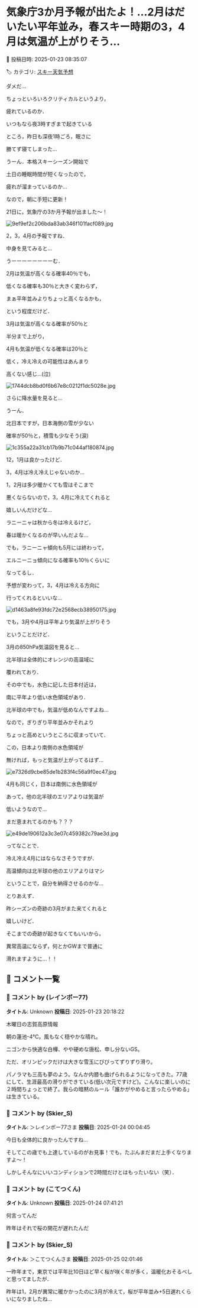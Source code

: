 # 気象庁3か月予報が出たよ！…2月はだいたい平年並み，春スキー時期の3，4月は気温が上がりそう…

📅 投稿日時: 2025-01-23 08:35:07

🏷️ カテゴリ: [スキー天気予想](c6554f5c3c106093b511a8daae23757e8.md)

ダメだ…


ちょっといろいろクリティカルというより，


疲れているのか．


いつもなら夜3時すぎまで起きている


ところ，昨日も深夜1時ごろ，眠さに


勝てず寝てしまった…





うーん．本格スキーシーズン開始で


土日の睡眠時間が短くなったので，


疲れが溜まっているのか…





なので，朝に手短に更新！





21日に，気象庁の3か月予報が出ました～！




![9ef9ef2c206bda83ab346f101facf089.jpg](images/9ef9ef2c206bda83ab346f101facf089.jpg)







2，3，4月の予報ですね．


中身を見てみると…


うーーーーーーーーむ．


2月は気温が高くなる確率40％でも，


低くなる確率も30％と大きく変わらず，


まぁ平年並みよりちょっと高くなるかも，


という程度だけど．


3月は気温が高くなる確率が50％と


半分まで上がり，


4月も気温が低くなる確率は20％と


低く，冷え冷えの可能性はあんまり


高くない感じ…(泣)




![1744dcb8bd0f6b67e8c0212f1dc5028e.jpg](images/1744dcb8bd0f6b67e8c0212f1dc5028e.jpg)







さらに降水量を見ると…


うーん．


北日本ですが，日本海側の雪が少ない


確率が50％と，積雪も少なそう(涙)




![1c355a22a31cb17b9b71c044af180874.jpg](images/1c355a22a31cb17b9b71c044af180874.jpg)







12，1月は良かったけど．


3，4月は冷え冷えじゃないのか…


1，2月は多少暖かくても雪はそこまで


悪くならないので，3，4月に冷えてくれると


嬉しいんだけどな…





ラニーニャは秋から冬は冷えるけど，


春は暖かくなるのが早いんだよな…


でも，ラニーニャ傾向も5月には終わって，


エルニーニョ傾向になる確率も10％くらいに


なってるし．


予想が変わって，3，4月は冷える方向に


行ってくれるといいな…




![d1463a8fe93fdc72e2568ecb38950175.jpg](images/d1463a8fe93fdc72e2568ecb38950175.jpg)







でも，3月や4月は平年より気温が上がりそう


ということだけど．


3月の850hPa気温図を見ると…


北半球は全体的にオレンジの高温域に


覆われており．


その中でも，水色に記した日本付近は，


南に平年より低い水色領域があり．


北半球の中でも，気温が低めなんですよね…


なので，ぎりぎり平年並みかそれより


ちょっと高めというところに収まっていて．


この，日本より南側の水色領域が


無ければ，もっと気温が上がってるはず…




![e7326d9cbe85de1b283f4c56a9f0ec47.jpg](images/e7326d9cbe85de1b283f4c56a9f0ec47.jpg)







4月も同じく，日本は南側に水色領域が


あって，他の北半球のエリアよりは気温が


低いようなので…


まだ恵まれてるのかも？？？




![e49de190612a3c3e07c459382c79ae3d.jpg](images/e49de190612a3c3e07c459382c79ae3d.jpg)







ってなことで．


冷え冷え4月にはならなさそうですが．


高温傾向は北半球の他のエリアよりはマシ


ということで，自分を納得させるのかな…





とりあえず．


昨シーズンの奇跡の3月がまた来てくれると


嬉しいけど．


そこまでの奇跡が起きなくてもいいから，


異常高温にならず，何とかGWまで普通に


滑れますように…！！

## 💬 コメント一覧

### 💬 コメント by (レインボー77)
**タイトル**: Unknown
**投稿日**: 2025-01-23 20:18:22

木曜日の志賀高原情報

朝の蓮池-4℃。風もなく穏やかな晴れ。

ニゴンから快適な白樺、やや硬めな唐松、申し分ないGS。

ただ、オリンピックだけは大きな雪玉にびびってずりずり滑り。

パノラマも三高も夢のよう。なんか内膝も曲げられるようになってきた。77歳にして、生涯最高の滑りができている(低い次元ですけど)。こんなに楽しいのに２時間ちょっとで終了。我らの暗黙のルール「誰かがやめると言ったらやめる」は生きている。

### 💬 コメント by (Skier_S)
**タイトル**: ＞レインボー77さま
**投稿日**: 2025-01-24 00:04:45

今日も全体的に良かったんですね…

そしてこの歳でも上達しているのがお見事！でも，たぶんまだまだ上手くなりますよ～！

しかしそんなにいいコンディションで2時間だけとはもったいない（笑）．

### 💬 コメント by (こてつくん)
**タイトル**: Unknown
**投稿日**: 2025-01-24 07:41:21

何言ってんだ

昨年はそれで桜の開花が遅れたんだ

### 💬 コメント by (Skier_S)
**タイトル**: ＞こてつくんさま
**投稿日**: 2025-01-25 02:01:46

一昨年まで，東京では平年比10日ほど早く桜が咲く年が多く，温暖化おそるべしと思ってましたが．

昨年は1，2月が異常に暖かかったのに3月が冷えて，桜が平年並み+5日遅れくらいになりましたね…

